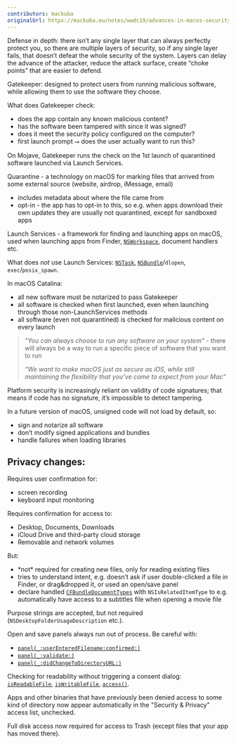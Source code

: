 ```yaml
---
contributors: mackuba
originalUrl: https://mackuba.eu/notes/wwdc19/advances-in-macos-security/
---
```


Defense in depth: there isn’t any single layer that can always perfectly protect you, so there are multiple layers of security, so if any single layer fails, that doesn’t defeat the whole security of the system. Layers can delay the advance of the attacker, reduce the attack surface, create “choke points” that are easier to defend.

Gatekeeper: designed to protect users from running malicious software, while allowing them to use the software they choose.

What does Gatekeeper check:

- does the app contain any known malicious content?
- has the software been tampered with since it was signed?
- does it meet the security policy configured on the computer?
- first launch prompt ⭢ does the user actually want to run this?

On Mojave, Gatekeeper runs the check on the 1st launch of quarantined software launched via Launch Services.

Quarantine - a technology on macOS for marking files that arrived from some external source (website, airdrop, iMessage, email)

- includes metadata about where the file came from
- opt-in - the app has to opt-in to this, so e.g. when apps download their own updates they are usually not quarantined, except for sandboxed apps

Launch Services - a framework for finding and launching apps on macOS, used when launching apps from Finder, [`NSWorkspace`](https://developer.apple.com/documentation/appkit/nsworkspace), document handlers etc.

What does _not_ use Launch Services: [`NSTask`](https://developer.apple.com/documentation/foundation/nstask), [`NSBundle`](https://developer.apple.com/documentation/foundation/nsbundle)/`dlopen`, `exec`/`posix_spawn`.

In macOS Catalina:

- all new software must be notarized to pass Gatekeeper
- all software is checked when first launched, even when launching through those non-LaunchServices methods
- all software (even not quarantined) is checked for malicious content on every launch

> *"_You can always choose to run any software on your system_"* - there will always be a way to run a specific piece of software that you want to run
>
> *“We want to make macOS just as secure as iOS, while still maintaining the flexibility that you’ve come to expect from your Mac”*

Platform security is increasingly reliant on validity of code signatures; that means if code has no signature, it’s impossible to detect tampering.

In a future version of macOS, unsigned code will not load by default, so:

- sign and notarize all software
- don’t modify signed applications and bundles
- handle failures when loading libraries


## Privacy changes:

Requires user confirmation for:

- screen recording
- keyboard input monitoring

Requires confirmation for access to:

- Desktop, Documents, Downloads
- iCloud Drive and third-party cloud storage
- Removable and network volumes

But:

- \*not\* required for creating new files, only for reading existing files
- tries to understand intent, e.g. doesn’t ask if user double-clicked a file in Finder, or drag&dropped it, or used an open/save panel
- declare handled [`CFBundleDocumentTypes`](https://developer.apple.com/library/archive/documentation/General/Reference/InfoPlistKeyReference/Articles/CoreFoundationKeys.html#//apple_ref/doc/uid/20001431-101685) with `NSIsRelatedItemType` to e.g. automatically have access to a subtitles file when opening a movie file

Purpose strings are accepted, but not required (`NSDesktopFolderUsageDescription` etc.).

Open and save panels always run out of process. Be careful with:

- [`panel(_:userEnteredFilename:confirmed:)`](https://developer.apple.com/documentation/appkit/nsopensavepaneldelegate/1524630-panel)
- [`panel(_:validate:)`](https://developer.apple.com/documentation/appkit/nsopensavepaneldelegate/1535141-panel)
- [`panel(_:didChangeToDirectoryURL:)`](https://developer.apple.com/documentation/appkit/nsopensavepaneldelegate/1527117-panel)

Checking for readability without triggering a consent dialog: [`isReadableFile`](https://developer.apple.com/documentation/foundation/filemanager/1418292-isreadablefile), [`isWritableFile`](https://developer.apple.com/documentation/foundation/filemanager/1416680-iswritablefile), [`access()`](https://developer.apple.com/library/archive/documentation/System/Conceptual/ManPages_iPhoneOS/man2/access.2.html).

Apps and other binaries that have previously been denied access to some kind of directory now appear automatically in the "Security & Privacy" access list, unchecked.

Full disk access now required for access to Trash (except files that your app has moved there).
